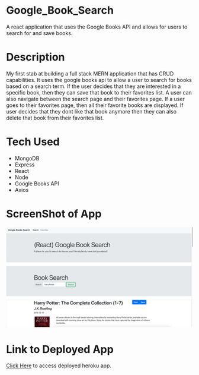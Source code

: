# Google_Book_Search
A react application that uses the Google Books API and allows for users to search for and save books. 

# Description
My first stab at building a full stack MERN application that has CRUD capabilities. It uses the google books api to allow a user to search for books
based on a search term. If the user decides that they are interested in a specific book, then they can save that book to their favorites list. A user can also navigate between the search page and their favorites page. If a user goes to their favorites page, then all their favorite books are displayed. If user decides that they dont like that book anymore then they can also delete that book from their favorites list. 

# Tech Used

* MongoDB
* Express
* React  
* Node
* Google Books API
* Axios 

# ScreenShot of App
![Screenshot of app working](screenshot.png)

# Link to Deployed App
[Click Here](https://reactgooglebooksearch99.herokuapp.com/) to access deployed heroku app. 